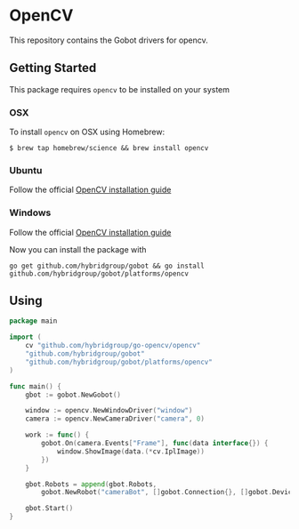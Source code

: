 # OpenCV

This repository contains the Gobot drivers for opencv.

## Getting Started

This package requires `opencv` to be installed on your system

### OSX

To install `opencv` on OSX using Homebrew:

```
$ brew tap homebrew/science && brew install opencv
```

### Ubuntu

Follow the official [OpenCV installation guide](http://docs.opencv.org/doc/tutorials/introduction/linux_install/linux_install.html)

### Windows

Follow the official [OpenCV installation guide](http://docs.opencv.org/doc/tutorials/introduction/windows_install/windows_install.html#windows-installation)


Now you can install the package with
```
go get github.com/hybridgroup/gobot && go install github.com/hybridgroup/gobot/platforms/opencv
```

## Using
```go
package main

import (
	cv "github.com/hybridgroup/go-opencv/opencv"
	"github.com/hybridgroup/gobot"
	"github.com/hybridgroup/gobot/platforms/opencv"
)

func main() {
	gbot := gobot.NewGobot()

	window := opencv.NewWindowDriver("window")
	camera := opencv.NewCameraDriver("camera", 0)

	work := func() {
		gobot.On(camera.Events["Frame"], func(data interface{}) {
			window.ShowImage(data.(*cv.IplImage))
		})
	}

	gbot.Robots = append(gbot.Robots,
		gobot.NewRobot("cameraBot", []gobot.Connection{}, []gobot.Device{window, camera}, work))

	gbot.Start()
}
```
